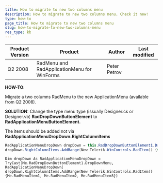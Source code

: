 ```yaml
---
title: How to migrate to new two columns menu
description: How to migrate to new two columns menu. Check it now!
type: how-to
page_title: How to migrate to new two columns menu
slug: how-to-migrate-to-new-two-columns-menu
res_type: kb
---
```


|Product Version|Product|Author|Last modified|
|----|----|----|----|
|Q2 2008|RadMenu and RadApplicationMenu for WinForms|Peter Petrov||

   
**HOW-TO**:  

Migrate a two columns RadMenu to the new ApplicationMenu (available from Q2 2008).  
   
**SOLUTION:**
Change the type menu type (issually Designer.cs or Designer.vb) **RadDropDownButtonElement** to **RadApplicationMenuButtonElement.**  

The items should be added not via **RadApplicationMenuDropDown.RightColumnItems**  
   
````C#
RadApplicationMenuDropDown dropDown = this.RadDropDownButtonElement1.DropDownMenu as  RadApplicationMenuDropDown; 
dropDown.RightColumnItems.AddRange(New Telerik.WinControls.RadItem() {this.RadMenuItem1, this.RadMenuItem2, this.RadMenuItem3});

````
````VB.NET
Dim dropDown As RadApplicationMenuDropDown = TryCast(Me.RadDropDownButtonElement1.DropDownMenu, RadApplicationMenuDropDown) 
dropDown.RightColumnItems.AddRange(New Telerik.WinControls.RadItem() {Me.RadMenuItem1, Me.RadMenuItem2, Me.RadMenuItem3}) 

````   
